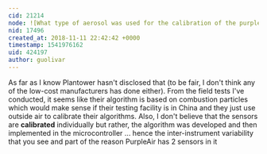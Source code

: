 ```yaml
---
cid: 21214
node: ![What type of aerosol was used for the calibration of the purpleair lasers? ](../notes/Cbarnes9/11-09-2018/what-type-of-aerosol-was-used-for-the-calibration-of-the-purpleair-lasers)
nid: 17496
created_at: 2018-11-11 22:42:42 +0000
timestamp: 1541976162
uid: 424197
author: guolivar
---
```


As far as I know Plantower hasn't disclosed that (to be fair, I don't think any of the low-cost manufacturers has done either).
From the field tests I've conducted, it seems like their algorithm is based on combustion particles which would make sense if their testing facility is in China and they just use outside air to calibrate their algorithms.
Also, I don't believe that the sensors are **calibrated** individually but rather, the algorithm was developed and then implemented in the microcontroller ... hence the inter-instrument variability that you see and part of the reason PurpleAir has 2 sensors in it